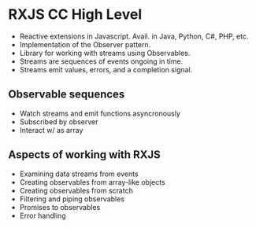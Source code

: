 # RXJS CC High Level

- Reactive extensions in Javascript. Avail. in Java, Python, C#, PHP, etc.
- Implementation of the Observer pattern.
- Library for working with streams using Observables.
- Streams are sequences of events ongoing in time.
- Streams emit values, errors, and a completion signal.

## Observable sequences

- Watch streams and emit functions asyncronously
- Subscribed by observer
- Interact w/ as array

## Aspects of working with RXJS

- Examining data streams from events
- Creating observables from array-like objects
- Creating observables from scratch
- Filtering and piping observables
- Promises to observables
- Error handling